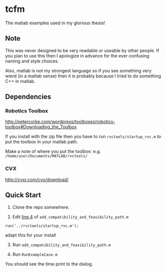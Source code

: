# tcfm
The matlab examples used in my glorious thesis!

## Note

This was never designed to be very readable or useable by other people. If you plan to use this then I apologize in advance for the ever confusing naming and style choices.

Also, matlab is not my strongest language so if you see something very wierd (in a matlab sense) then it is probably because I tried to do something C++ in matlab.


## Dependencies 

### Robotics Toolbox 
http://petercorke.com/wordpress/toolboxes/robotics-toolbox#Downloading_the_Toolbox

If you install with the zip file then you have to run `rvctools/startup_rvc.m` to put the toolbox in your matlab path. 

Make a note of where you put the toolbox: e.g. `/home/user/Documents/MATLAB/rvctools/`


### CVX
http://cvxr.com/cvx/download/

## Quick Start

1. Clone the repo somewhere.

2. Edit [line 4](https://github.com/rlober/tcfm/blob/a733ad8208bf9e83e6754672a5e413067193e485/add_compatibility_and_feasibility_path.m#L4) of `add_compatibility_and_feasibility_path.m`

```
run('../rvctools/startup_rvc.m');
```
adapt this for your install

3. Run `add_compatibility_and_feasibility_path.m`
 
4. Run `RunExampleCase.m`

You should see the time print to the dialog. 

